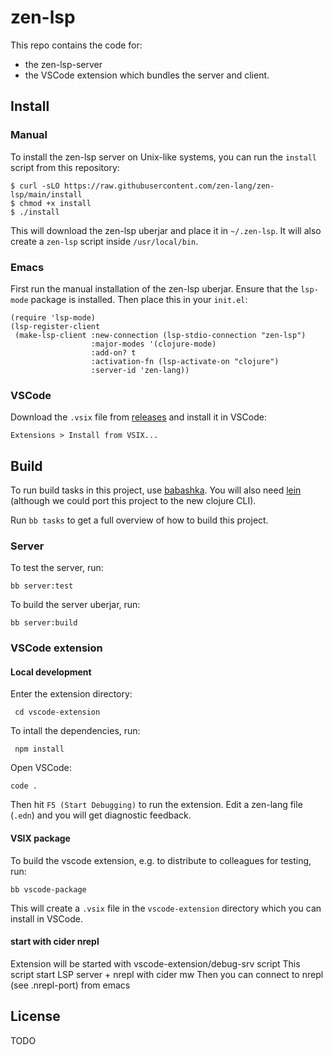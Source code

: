 # zen-lsp

This repo contains the code for:

- the zen-lsp-server
- the VSCode extension which bundles the server and client.

## Install

### Manual

To install the zen-lsp server on Unix-like systems, you can run the `install`
script from this repository:

```
$ curl -sLO https://raw.githubusercontent.com/zen-lang/zen-lsp/main/install
$ chmod +x install
$ ./install
```

This will download the zen-lsp uberjar and place it in `~/.zen-lsp`. It will
also create a `zen-lsp` script inside `/usr/local/bin`.

### Emacs

First run the manual installation of the zen-lsp uberjar.  Ensure that the
`lsp-mode` package is installed. Then place this in your `init.el`:

``` elisp
(require 'lsp-mode)
(lsp-register-client
 (make-lsp-client :new-connection (lsp-stdio-connection "zen-lsp")
                  :major-modes '(clojure-mode)
                  :add-on? t
                  :activation-fn (lsp-activate-on "clojure")
                  :server-id 'zen-lang))
```

### VSCode

Download the `.vsix` file from
[releases](https://github.com/zen-lang/zen-lsp/releases) and install it in
VSCode:

    Extensions > Install from VSIX...

## Build

To run build tasks in this project, use [babashka](https://babashka.org/). You
will also need [lein](https://leiningen.org/) (although we could port this
project to the new clojure CLI).

Run `bb tasks` to get a full overview of how to build this project.

### Server

To test the server, run:

    bb server:test

To build the server uberjar, run:

    bb server:build

### VSCode extension

#### Local development

Enter the extension directory:

     cd vscode-extension

To intall the dependencies, run:

     npm install

Open VSCode:

    code .

Then hit `F5 (Start Debugging)` to run the extension. Edit a zen-lang file
(`.edn`) and you will get diagnostic feedback.

#### VSIX package

To build the vscode extension, e.g. to distribute to colleagues for testing,
run:

    bb vscode-package

This will create a `.vsix` file in the `vscode-extension` directory which you
can install in VSCode.


#### start with cider nrepl

Extension will be started with vscode-extension/debug-srv script
This script start LSP server + nrepl with cider mw
Then you can connect to nrepl (see .nrepl-port) from emacs

## License

TODO
